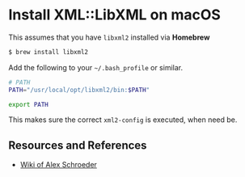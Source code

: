 # Install XML::LibXML on macOS

This assumes that you have `libxml2` installed via **Homebrew**

```bash
$ brew install libxml2
```

Add the following to your `~/.bash_profile` or similar.

```bash
# PATH
PATH="/usr/local/opt/libxml2/bin:$PATH"

export PATH
```

This makes sure the correct `xml2-config` is executed, when need be.

## Resources and References

- [Wiki of Alex Schroeder](https://alexschroeder.ch/wiki/2017-11-03_libxml2_and_Homebrew_and_Perl)
